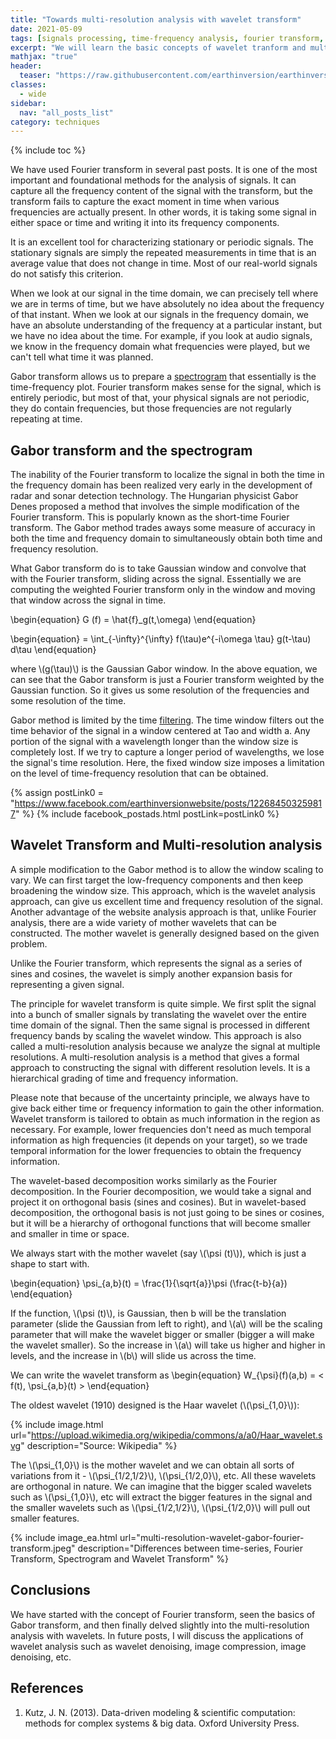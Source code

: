 ```yaml
---
title: "Towards multi-resolution analysis with wavelet transform"
date: 2021-05-09
tags: [signals processing, time-frequency analysis, fourier transform, spectrogram, wavelet transform, Gabor transform]
excerpt: "We will learn the basic concepts of wavelet tranform and multi-resolution analysis starting from the Fourier Transform, and Gabor Transform."
mathjax: "true"
header:
  teaser: "https://raw.githubusercontent.com/earthinversion/earthinversion-images/main/images/multi-resolution-wavelet-gabor-fourier-transform.jpeg"
classes:
  - wide
sidebar:
  nav: "all_posts_list"
category: techniques
---
```


{% include toc %}

We have used Fourier transform in several past posts. It is one of the most important and foundational methods for the analysis of signals. It can capture all the frequency content of the signal with the transform, but the transform fails to capture the exact moment in time when various frequencies are actually present. In other words, it is taking some signal in either space or time and writing it into its frequency components. 

It is an excellent tool for characterizing stationary or periodic signals. The stationary signals are simply the repeated measurements in time that is an average value that does not change in time. Most of our real-world signals do not satisfy this criterion. 

When we look at our signal in the time domain, we can precisely tell where we are in terms of time, but we have absolutely no idea about the frequency of that instant. When we look at our signals in the frequency domain, we have an absolute understanding of the frequency at a particular instant, but we have no idea about the time. For example, if you look at audio signals, we know in the frequency domain what frequencies were played, but we can't tell what time it was planned. 

Gabor transform allows us to prepare a [spectrogram](/utilities/concatenating-daily-seismic-traces-and-plot-spectrogram/) that essentially is the time-frequency plot. Fourier transform makes sense for the signal, which is entirely periodic, but most of that, your physical signals are not periodic, they do contain frequencies, but those frequencies are not regularly repeating at time. 

## Gabor transform and the spectrogram

The inability of the Fourier transform to localize the signal in both the time in the frequency domain has been realized very early in the development of radar and sonar detection technology. The Hungarian physicist Gabor Denes proposed a method that involves the simple modification of the Fourier transform. This is popularly known as the short-time Fourier transform. The Gabor method trades aways some measure of accuracy in both the time and frequency domain to simultaneously obtain both time and frequency resolution. 

What Gabor transform do is to take Gaussian window and convolve that with the Fourier transform, sliding across the signal. Essentially we are computing the weighted Fourier transform only in the window and moving that window across the signal in time.

\begin{equation}
G (f) = \hat{f}_g(t,\omega) 
\end{equation}

\begin{equation}
= \int_{-\infty}^{\infty} f(\tau)e^{-i\omega \tau} g(t-\tau) d\tau
\end{equation}

where \\(g(\tau)\\) is the Gaussian Gabor window. In the above equation, we can see that the Gabor transform is just a Fourier transform weighted by the Gaussian function. So it gives us some resolution of the frequencies and some resolution of the time.

Gabor method is limited by the time [filtering](/techniques/signal-denoising-using-fast-fourier-transform/). The time window filters out the time behavior of the signal in a window centered at Tao and width a. Any portion of the signal with a wavelength longer than the window size is completely lost. If we try to capture a longer period of wavelengths, we lose the signal's time resolution. Here, the fixed window size imposes a limitation on the level of time-frequency resolution that can be obtained. 

{% assign postLink0 = "https://www.facebook.com/earthinversionwebsite/posts/122684503259817" %}
{% include facebook_postads.html postLink=postLink0 %}

## Wavelet Transform and Multi-resolution analysis

A simple modification to the Gabor method is to allow the window scaling to vary. We can first target the low-frequency components and then keep broadening the window size. This approach, which is the wavelet analysis approach, can give us excellent time and frequency resolution of the signal. Another advantage of the website analysis approach is that, unlike Fourier analysis, there are a wide variety of mother wavelets that can be constructed. The mother wavelet is generally designed based on the given problem. 

Unlike the Fourier transform, which represents the signal as a series of sines and cosines, the wavelet is simply another expansion basis for representing a given signal. 

The principle for wavelet transform is quite simple. We first split the signal into a bunch of smaller signals by translating the wavelet over the entire time domain of the signal. Then the same signal is processed in different frequency bands by scaling the wavelet window. This approach is also called a multi-resolution analysis because we analyze the signal at multiple resolutions. A multi-resolution analysis is a method that gives a formal approach to constructing the signal with different resolution levels. It is a hierarchical grading of time and frequency information. 

Please note that because of the uncertainty principle, we always have to give back either time or frequency information to gain the other information. Wavelet transform is tailored to obtain as much information in the region as necessary. For example, lower frequencies don't need as much temporal information as high frequencies (it depends on your target), so we trade temporal information for the lower frequencies to obtain the frequency information. 

The wavelet-based decomposition works similarly as the Fourier decomposition. In the Fourier decomposition, we would take a signal and project it on orthogonal basis (sines and cosines). But in wavelet-based decomposition, the orthogonal basis is not just going to be sines or cosines, but it will be a hierarchy of orthogonal functions that will become smaller and smaller in time or space.

We always start with the mother wavelet (say \\(\psi (t)\\)), which is just a shape to start with.

\begin{equation}
\psi_{a,b}(t) = \frac{1}{\sqrt{a}}\psi (\frac{t-b}{a})
\end{equation}

If the function, \\(\psi (t)\\), is Gaussian, then b will be the translation parameter (slide the Gaussian from left to right), and \\(a\\) will be the scaling parameter that will make the wavelet bigger or smaller (bigger a will make the wavelet smaller). So the increase in \\(a\\) will take us higher and higher in levels, and the increase in \\(b\\) will slide us across the time.

We can write the wavelet transform as
\begin{equation}
W_{\psi}(f)(a,b) = < f(t), \psi_{a,b}(t) >
\end{equation}

The oldest wavelet (1910) designed is the Haar wavelet (\\(\psi_{1,0}\\)):


{% include image.html url="https://upload.wikimedia.org/wikipedia/commons/a/a0/Haar_wavelet.svg" description="Source: Wikipedia" %}

The \\(\psi_{1,0}\\) is the mother wavelet and we can obtain all sorts of variations from it - \\(\psi_{1/2,1/2}\\), \\(\psi_{1/2,0}\\), etc. All these wavelets are orthogonal in nature. We can imagine that the bigger scaled wavelets such as \\(\psi_{1,0}\\), etc will extract the bigger features in the signal and the smaller wavelets such as \\(\psi_{1/2,1/2}\\), \\(\psi_{1/2,0}\\) will pull out smaller features.

{% include image_ea.html url="multi-resolution-wavelet-gabor-fourier-transform.jpeg" description="Differences between time-series, Fourier Transform, Spectrogram and Wavelet Transform" %}


## Conclusions
We have started with the concept of Fourier transform, seen the basics of Gabor transform, and then finally delved slightly into the multi-resolution analysis with wavelets. In future posts, I will discuss the applications of wavelet analysis such as wavelet denoising, image compression, image denoising, etc.

## References
1. Kutz, J. N. (2013). Data-driven modeling & scientific computation: methods for complex systems & big data. Oxford University Press.